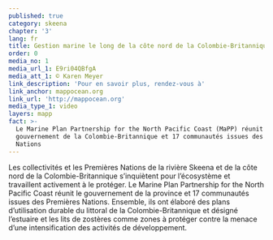 ```yaml
---
published: true
category: skeena
chapter: '3'
lang: fr
title: Gestion marine le long de la côte nord de la Colombie-Britannique
order: 0
media_no: 1
media_url_1: E9ri04QBfgA
media_att_1: © Karen Meyer
link_description: 'Pour en savoir plus, rendez-vous à'
link_anchor: mappocean.org
link_url: 'http://mappocean.org'
media_type_1: video
layers: mapp
fact: >-
  Le Marine Plan Partnership for the North Pacific Coast (MaPP) réunit le
  gouvernement de la Colombie-Britannique et 17 communautés issues des Premières
  Nations
---
```


Les collectivités et les Premières Nations de la rivière Skeena et de la côte nord de la Colombie-Britannique s’inquiètent pour l’écosystème et travaillent activement à le protéger. Le Marine Plan Partnership for the North Pacific Coast réunit le gouvernement de la province et 17 communautés issues des Premières Nations. Ensemble, ils ont élaboré des plans d’utilisation durable du littoral de la Colombie-Britannique et désigné l’estuaire et les lits de zostères comme zones à protéger contre la menace d’une intensification des activités de développement.